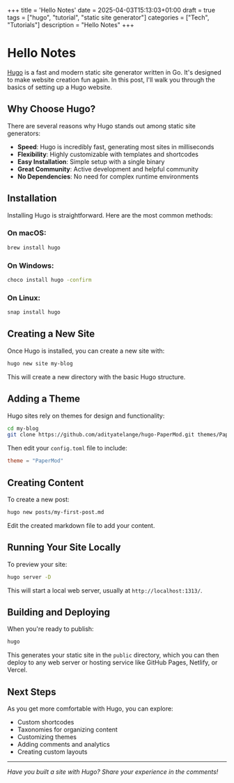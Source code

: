 +++
title = 'Hello Notes'
date = 2025-04-03T15:13:03+01:00
draft = true
tags = ["hugo", "tutorial", "static site generator"]
categories = ["Tech", "Tutorials"]
description = "Hello Notes"
+++

# Hello Notes

[Hugo](https://gohugo.io/) is a fast and modern static site generator written in Go. It's designed to make website creation fun again. In this post, I'll walk you through the basics of setting up a Hugo website.

## Why Choose Hugo?

There are several reasons why Hugo stands out among static site generators:

- **Speed**: Hugo is incredibly fast, generating most sites in milliseconds
- **Flexibility**: Highly customizable with templates and shortcodes
- **Easy Installation**: Simple setup with a single binary
- **Great Community**: Active development and helpful community
- **No Dependencies**: No need for complex runtime environments

## Installation

Installing Hugo is straightforward. Here are the most common methods:

### On macOS:

```bash
brew install hugo
```

### On Windows:

```bash
choco install hugo -confirm
```

### On Linux:

```bash
snap install hugo
```

## Creating a New Site

Once Hugo is installed, you can create a new site with:

```bash
hugo new site my-blog
```

This will create a new directory with the basic Hugo structure.

## Adding a Theme

Hugo sites rely on themes for design and functionality:

```bash
cd my-blog
git clone https://github.com/adityatelange/hugo-PaperMod.git themes/PaperMod
```

Then edit your `config.toml` file to include:

```toml
theme = "PaperMod"
```

## Creating Content

To create a new post:

```bash
hugo new posts/my-first-post.md
```

Edit the created markdown file to add your content.

## Running Your Site Locally

To preview your site:

```bash
hugo server -D
```

This will start a local web server, usually at `http://localhost:1313/`.

## Building and Deploying

When you're ready to publish:

```bash
hugo
```

This generates your static site in the `public` directory, which you can then deploy to any web server or hosting service like GitHub Pages, Netlify, or Vercel.

## Next Steps

As you get more comfortable with Hugo, you can explore:

- Custom shortcodes
- Taxonomies for organizing content
- Customizing themes
- Adding comments and analytics
- Creating custom layouts

---

*Have you built a site with Hugo? Share your experience in the comments!*
